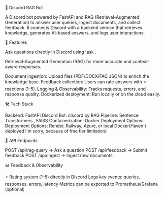 🤖 Discord RAG Bot

A Discord bot powered by FastAPI and RAG (Retrieval-Augmented Generation) to answer user queries, ingest documents, and collect feedback.
It connects Discord with a backend service that retrieves knowledge, generates AI-based answers, and logs user interactions.

🚀 Features

Ask questions directly in Discord using !ask <your question>.

Retrieval-Augmented Generation (RAG) for more accurate and context-aware responses.

Document ingestion: Upload files (PDF/DOCX/FAQ JSON) to enrich the knowledge base.
Feedback collection: Users can rate answers with ⭐ reactions (1–5).
Logging & Observability: Tracks requests, errors, and response quality.
Dockerized deployment: Run locally or on the cloud easily.

🛠️ Tech Stack

Backend: FastAPI
Discord Bot: discord.py
RAG Pipeline: Sentence Transformers
, FAISS
Containerization: Docker
Deployment Options: Deployment Options: Render, Railway, Azure, or local Docker(Haven't deployed I'm sorry, because of free tier limitation)

🔗 API Endpoints

POST /api/rag-query → Ask a question
POST /api/feedback → Submit feedback
POST /api/ingest → Ingest new documents

📊 Feedback & Observability

⭐ Rating system (1–5) directly in Discord
Logs key events: queries, responses, errors, latency
Metrics can be exported to Prometheus/Grafana (optional)

